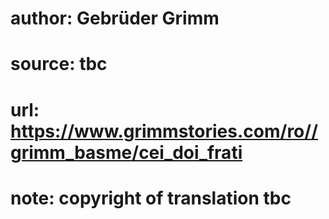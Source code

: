 # author: Gebrüder Grimm
# source: tbc
# url: https://www.grimmstories.com/ro//grimm_basme/cei_doi_frati
# note: copyright of translation tbc


